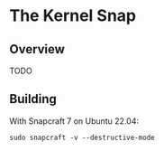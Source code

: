 # The Kernel Snap

## Overview

TODO

## Building

With Snapcraft 7 on Ubuntu 22.04:

`sudo snapcraft -v --destructive-mode`
